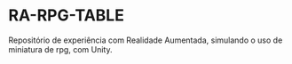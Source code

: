 # RA-RPG-TABLE
Repositório de experiência com Realidade Aumentada, simulando o uso de miniatura de rpg, com Unity.
